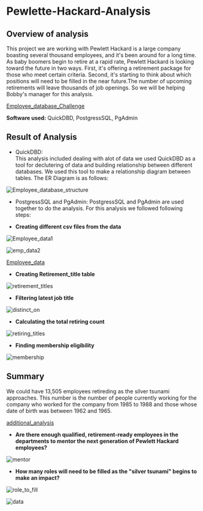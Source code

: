 # Pewlette-Hackard-Analysis

## Overview of analysis
This project we are working with Pewlett Hackard is a large company boasting several thousand employees, and it's been around for a long time. As baby boomers begin to retire at a rapid rate, Pewlett Hackard is looking toward the future in two ways. First, it's offering a retirement package for those who meet certain criteria. Second, it's starting to think about which positions will need to be filled in the near future.The number of upcoming retirements will leave thousands of job openings. So we will be helping Bobby's manager for this analysis. 

[Employee_database_Challenge](/queries.sql/Employee_Database_Challenge.sql)

**Software used:** QuickDBD, PostgressSQL, PgAdmin 

## Result of Analysis

- QuickDBD:  
This analysis included dealing with alot of data we used QuickDBD as a tool for declutering of data and building relationship between different databases. We used this tool to make a relationship diagram between tables. The ER Diagram is as follows:

![Employee_database_structure](https://user-images.githubusercontent.com/111251560/195484244-07f02bf6-a405-4cbe-a1d0-d29f3ea7658e.png)

- PostgressSQL and PgAdmin: 
PostgressSQL and PgAdmin are used together to do the analysis. For this analysis we followed following steps:

- **Creating different csv files from the data**

![Employee_data1](https://user-images.githubusercontent.com/111251560/195488891-2440d321-cf4a-4a6d-bb77-dd3a5bf36331.png)

![emp_data2](https://user-images.githubusercontent.com/111251560/195488926-c9c91666-c5db-484a-a0e3-ebdc022439de.png)

[Employee_data](/queries.sql/Employees_Database.sql)

- **Creating Retirement_title table**

![retirement_titles](https://user-images.githubusercontent.com/111251560/195489468-977dc0f2-f314-4bef-8758-c8491b50f983.png)

- **Filtering latest job title**

![distinct_on](https://user-images.githubusercontent.com/111251560/195489506-f93cfc48-64c9-41fe-b181-4c9e08a2b117.png)

- **Calculating the total retiring count**

![retiring_titles](https://user-images.githubusercontent.com/111251560/195489568-f21ca8b5-5a03-436f-a808-f5ccf1ea1da8.png)

- **Finding membership eligibility**

![membership](https://user-images.githubusercontent.com/111251560/195489587-5976a0a0-1646-4bbe-9487-ede553253852.png)

## Summary
We could have 13,505 employees retireding as the silver tsunami approaches. This number is the number of people currently working for the company who worked for the company from 1985 to 1988 and those whose date of birth was between 1962 and 1965. 

[additional_analysis](/queries.sql/additional_analysis.sql)

- **Are there enough qualified, retirement-ready employees in the departments to mentor the next generation of Pewlett Hackard employees?**

![mentor](https://user-images.githubusercontent.com/111251560/195493058-adf16396-b839-46de-9df5-a5109c77675e.png)


- **How many roles will need to be filled as the "silver tsunami" begins to make an impact?**

![role_to_fill](https://user-images.githubusercontent.com/111251560/195493113-462ac7a6-da92-4b3c-a2be-6d0b5e1924bf.png)

![data](https://user-images.githubusercontent.com/111251560/195493213-26ccd695-8f88-44e5-89d0-3535804bef9d.png)
